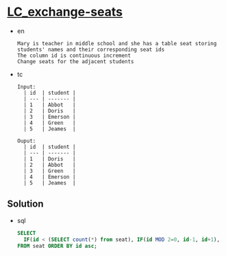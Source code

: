 # [LC_exchange-seats](https://leetcode.com/problems/exchange-seats)

* en

  ```en
  Mary is teacher in middle school and she has a table seat storing students' names and their corresponding seat ids
  The column id is continuous increment
  Change seats for the adjacent students
  ```

* tc

  ```tc
  Input:
    | id  | student |
    | --- | ------- |
    | 1   | Abbot   |
    | 2   | Doris   |
    | 3   | Emerson |
    | 4   | Green   |
    | 5   | Jeames  |

  Ouput:
    | id  | student |
    | --- | ------- |
    | 1   | Doris   |
    | 2   | Abbot   |
    | 3   | Green   |
    | 4   | Emerson |
    | 5   | Jeames  |
  ```

## Solution

* sql

  ```sql
  SELECT
    IF(id < (SELECT count(*) from seat), IF(id MOD 2=0, id-1, id+1), IF(id MOD 2=0, id-1, id)) as id, student
  FROM seat ORDER BY id asc;
  ```
